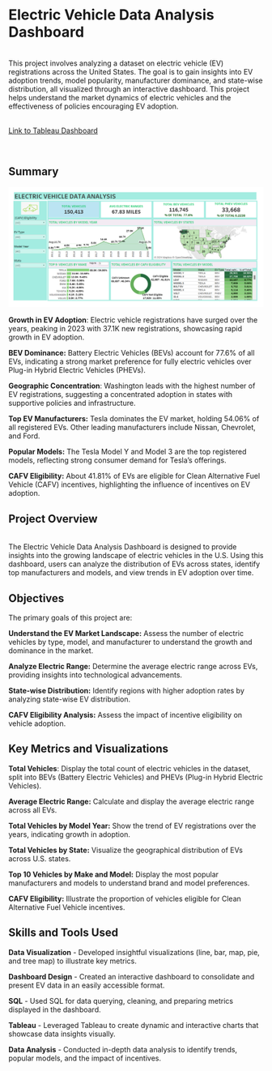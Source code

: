  
# Electric Vehicle Data Analysis Dashboard
<br>
This project involves analyzing a dataset on electric vehicle (EV) registrations across the United States. The goal is to gain insights into EV adoption trends, model popularity, manufacturer dominance, and state-wise distribution, all visualized through an interactive dashboard. This project helps understand the market dynamics of electric vehicles and the effectiveness of policies encouraging EV adoption.
</br>

<br>

[Link to Tableau Dashboard](https://public.tableau.com/app/profile/amit.pandit8190/viz/ElectricVehicledataVisualization/ELECTRICVEHICLEDATAANALYSIS?publish=yes)

</br>

## Summary

![Dashboard](Dashboard.png)

**Growth in EV Adoption**: Electric vehicle registrations have surged over the years, peaking in 2023 with 37.1K new registrations, showcasing rapid growth in EV adoption.

**BEV Dominance:** Battery Electric Vehicles (BEVs) account for 77.6% of all EVs, indicating a strong market preference for fully electric vehicles over Plug-in Hybrid Electric Vehicles (PHEVs).

**Geographic Concentration**: Washington leads with the highest number of EV registrations, suggesting a concentrated adoption in states with supportive policies and infrastructure.

**Top EV Manufacturers:** Tesla dominates the EV market, holding 54.06% of all registered EVs. Other leading manufacturers include Nissan, Chevrolet, and Ford.

**Popular Models:** The Tesla Model Y and Model 3 are the top registered models, reflecting strong consumer demand for Tesla’s offerings.

**CAFV Eligibility:** About 41.81% of EVs are eligible for Clean Alternative Fuel Vehicle (CAFV) incentives, highlighting the influence of incentives on EV adoption.


## Project Overview
<br>
The Electric Vehicle Data Analysis Dashboard is designed to provide insights into the growing landscape of electric vehicles in the U.S. Using this dashboard, users can analyze the distribution of EVs across states, identify top manufacturers and models, and view trends in EV adoption over time.
</br>

## Objectives
The primary goals of this project are:
<br>

**Understand the EV Market Landscape:** Assess the number of electric vehicles by type, model, and manufacturer to understand the growth and dominance in the market.
</br>

**Analyze Electric Range:** Determine the average electric range across EVs, providing insights into technological advancements.

**State-wise Distribution:** Identify regions with higher adoption rates by analyzing state-wise EV distribution.

**CAFV Eligibility Analysis:** Assess the impact of incentive eligibility on vehicle adoption.

## Key Metrics and Visualizations

**Total Vehicles**: Display the total count of electric vehicles in the dataset, split into BEVs (Battery Electric Vehicles) and PHEVs (Plug-in Hybrid Electric Vehicles).

**Average Electric Range:** Calculate and display the average electric range across all EVs.

**Total Vehicles by Model Year:** Show the trend of EV registrations over the years, indicating growth in adoption.

**Total Vehicles by State:** Visualize the geographical distribution of EVs across U.S. states.

**Top 10 Vehicles by Make and Model:** Display the most popular manufacturers and models to understand brand and model preferences.

**CAFV Eligibility:** Illustrate the proportion of vehicles eligible for Clean Alternative Fuel Vehicle incentives.

## Skills and Tools Used

**Data Visualization** - Developed insightful visualizations (line, bar, map, pie, and tree map) to illustrate key metrics.

**Dashboard Design** - Created an interactive dashboard to consolidate and present EV data in an easily accessible format.

**SQL** - Used SQL for data querying, cleaning, and preparing metrics displayed in the dashboard.

**Tableau** - Leveraged Tableau to create dynamic and interactive charts that showcase data insights visually.

**Data Analysis** - Conducted in-depth data analysis to identify trends, popular models, and the impact of incentives.

